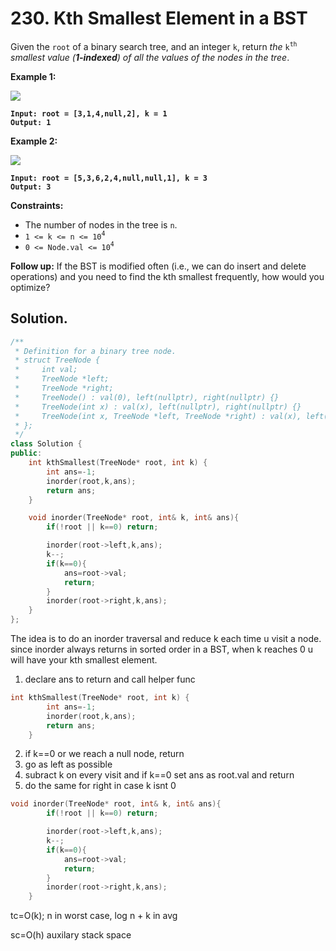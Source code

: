 # 230. Kth Smallest Element in a BST

Given the `root` of a binary search tree, and an integer `k`, return _the_ `k`<sup>`th`</sup> _smallest value (**1-indexed**) of all the values of the nodes in the tree_.

&#x20;

**Example 1:**

![](https://assets.leetcode.com/uploads/2021/01/28/kthtree1.jpg)

<pre><code><strong>Input: root = [3,1,4,null,2], k = 1
</strong><strong>Output: 1
</strong></code></pre>

**Example 2:**

![](https://assets.leetcode.com/uploads/2021/01/28/kthtree2.jpg)

<pre><code><strong>Input: root = [5,3,6,2,4,null,null,1], k = 3
</strong><strong>Output: 3
</strong></code></pre>

**Constraints:**

* The number of nodes in the tree is `n`.
* `1 <= k <= n <= 10`<sup>`4`</sup>
* `0 <= Node.val <= 10`<sup>`4`</sup>

&#x20;

**Follow up:** If the BST is modified often (i.e., we can do insert and delete operations) and you need to find the kth smallest frequently, how would you optimize?



## Solution.

```cpp
/**
 * Definition for a binary tree node.
 * struct TreeNode {
 *     int val;
 *     TreeNode *left;
 *     TreeNode *right;
 *     TreeNode() : val(0), left(nullptr), right(nullptr) {}
 *     TreeNode(int x) : val(x), left(nullptr), right(nullptr) {}
 *     TreeNode(int x, TreeNode *left, TreeNode *right) : val(x), left(left), right(right) {}
 * };
 */
class Solution {
public:
    int kthSmallest(TreeNode* root, int k) {
        int ans=-1;
        inorder(root,k,ans);
        return ans;
    }

    void inorder(TreeNode* root, int& k, int& ans){
        if(!root || k==0) return;

        inorder(root->left,k,ans);
        k--;
        if(k==0){
            ans=root->val;
            return;
        }
        inorder(root->right,k,ans);
    }
};
```



The idea is to do an inorder traversal and reduce k each time u visit a  node. since inorder always returns in sorted order in a BST, when k reaches 0 u will have your kth smallest element.



1. declare ans to return and call helper func

```cpp
int kthSmallest(TreeNode* root, int k) {
        int ans=-1;
        inorder(root,k,ans);
        return ans;
    }
```

2. if k==0 or we reach a null node, return
3. go as left as possible
4. subract k on every visit and if k==0 set ans as root.val and return
5. do the same for right in case k isnt 0

```cpp
void inorder(TreeNode* root, int& k, int& ans){
        if(!root || k==0) return;

        inorder(root->left,k,ans);
        k--;
        if(k==0){
            ans=root->val;
            return;
        }
        inorder(root->right,k,ans);
    }
```



tc=O(k); n in worst case,  log n + k in avg

sc=O(h) auxilary stack space

